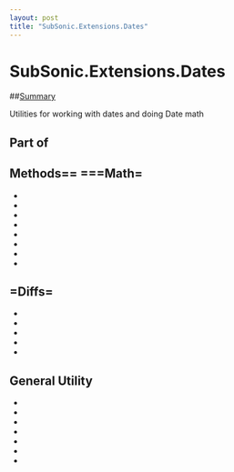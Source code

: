 ```yaml
---
layout: post
title: "SubSonic.Extensions.Dates"
---
```


# SubSonic.Extensions.Dates

##[Summary]()

 Utilities for working with dates and doing Date math  

<h2>Part of</h2>

 
  

<h2>Methods==  ===Math=</h2>

 *
 *
 *
 *
 *
 *
 *
 *
  

<h2>=Diffs=</h2>

 *
 *
 *
 *
 *
  

<h2>General Utility</h2>

 *
 *
 *
 *
 *
 *
 *

